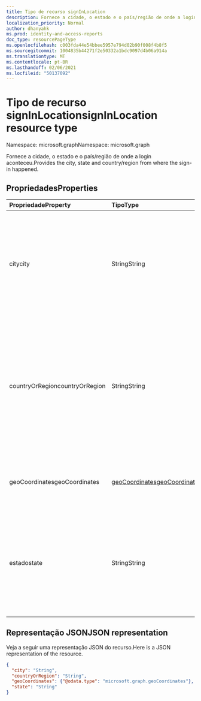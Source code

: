 ```yaml
---
title: Tipo de recurso signInLocation
description: Fornece a cidade, o estado e o país/região de onde a login aconteceu.
localization_priority: Normal
author: dhanyahk
ms.prod: identity-and-access-reports
doc_type: resourcePageType
ms.openlocfilehash: c003fda44e54bbee5957e794d02b90f008f4b8f5
ms.sourcegitcommit: 1004835b44271f2e50332a1bdc9097d4b06a914a
ms.translationtype: MT
ms.contentlocale: pt-BR
ms.lasthandoff: 02/06/2021
ms.locfileid: "50137092"
---
```

# <a name="signinlocation-resource-type"></a><span data-ttu-id="4a5c9-103">Tipo de recurso signInLocation</span><span class="sxs-lookup"><span data-stu-id="4a5c9-103">signInLocation resource type</span></span>

<span data-ttu-id="4a5c9-104">Namespace: microsoft.graph</span><span class="sxs-lookup"><span data-stu-id="4a5c9-104">Namespace: microsoft.graph</span></span>

<span data-ttu-id="4a5c9-105">Fornece a cidade, o estado e o país/região de onde a login aconteceu.</span><span class="sxs-lookup"><span data-stu-id="4a5c9-105">Provides the city, state and country/region from where the sign-in happened.</span></span>

## <a name="properties"></a><span data-ttu-id="4a5c9-106">Propriedades</span><span class="sxs-lookup"><span data-stu-id="4a5c9-106">Properties</span></span>

| <span data-ttu-id="4a5c9-107">Propriedade</span><span class="sxs-lookup"><span data-stu-id="4a5c9-107">Property</span></span>     | <span data-ttu-id="4a5c9-108">Tipo</span><span class="sxs-lookup"><span data-stu-id="4a5c9-108">Type</span></span>   |<span data-ttu-id="4a5c9-109">Descrição</span><span class="sxs-lookup"><span data-stu-id="4a5c9-109">Description</span></span>|
|:---------------|:--------|:----------|
|<span data-ttu-id="4a5c9-110">city</span><span class="sxs-lookup"><span data-stu-id="4a5c9-110">city</span></span>|<span data-ttu-id="4a5c9-111">String</span><span class="sxs-lookup"><span data-stu-id="4a5c9-111">String</span></span>|<span data-ttu-id="4a5c9-112">Fornece a cidade de origem do login.</span><span class="sxs-lookup"><span data-stu-id="4a5c9-112">Provides the city where the sign-in originated.</span></span> <span data-ttu-id="4a5c9-113">Isso é calculado usando informações de latitude/longitude da atividade de login.</span><span class="sxs-lookup"><span data-stu-id="4a5c9-113">This is calculated using latitude/longitude information from the sign-in activity.</span></span>|
|<span data-ttu-id="4a5c9-114">countryOrRegion</span><span class="sxs-lookup"><span data-stu-id="4a5c9-114">countryOrRegion</span></span>|<span data-ttu-id="4a5c9-115">String</span><span class="sxs-lookup"><span data-stu-id="4a5c9-115">String</span></span>|<span data-ttu-id="4a5c9-116">Fornece as informações de código do país (código de 2 letras) de origem do login.</span><span class="sxs-lookup"><span data-stu-id="4a5c9-116">Provides the country code info (2 letter code) where the sign-in originated.</span></span>  <span data-ttu-id="4a5c9-117">Isso é calculado usando informações de latitude/longitude da atividade de login.</span><span class="sxs-lookup"><span data-stu-id="4a5c9-117">This is calculated using latitude/longitude information from the sign-in activity.</span></span>|
|<span data-ttu-id="4a5c9-118">geoCoordinates</span><span class="sxs-lookup"><span data-stu-id="4a5c9-118">geoCoordinates</span></span>|[<span data-ttu-id="4a5c9-119">geoCoordinates</span><span class="sxs-lookup"><span data-stu-id="4a5c9-119">geoCoordinates</span></span>](geocoordinates.md)|<span data-ttu-id="4a5c9-120">Fornece a latitude, longitude e altitude de onde a login se originou.</span><span class="sxs-lookup"><span data-stu-id="4a5c9-120">Provides the latitude, longitude and altitude where the sign-in originated.</span></span>|
|<span data-ttu-id="4a5c9-121">estado</span><span class="sxs-lookup"><span data-stu-id="4a5c9-121">state</span></span>|<span data-ttu-id="4a5c9-122">String</span><span class="sxs-lookup"><span data-stu-id="4a5c9-122">String</span></span>|<span data-ttu-id="4a5c9-123">Fornece o estado de origem do login.</span><span class="sxs-lookup"><span data-stu-id="4a5c9-123">Provides the State where the sign-in originated.</span></span> <span data-ttu-id="4a5c9-124">Isso é calculado usando informações de latitude/longitude da atividade de login.</span><span class="sxs-lookup"><span data-stu-id="4a5c9-124">This is calculated using latitude/longitude information from the sign-in activity.</span></span>|

## <a name="json-representation"></a><span data-ttu-id="4a5c9-125">Representação JSON</span><span class="sxs-lookup"><span data-stu-id="4a5c9-125">JSON representation</span></span>

<span data-ttu-id="4a5c9-126">Veja a seguir uma representação JSON do recurso.</span><span class="sxs-lookup"><span data-stu-id="4a5c9-126">Here is a JSON representation of the resource.</span></span>

<!-- {
  "blockType": "resource",
  "optionalProperties": [

  ],
  "@odata.type": "microsoft.graph.signInLocation"
}-->

```json
{
  "city": "String",
  "countryOrRegion": "String",
  "geoCoordinates": {"@odata.type": "microsoft.graph.geoCoordinates"},
  "state": "String"
}

```

<!-- uuid: 8fcb5dbc-d5aa-4681-8e31-b001d5168d79
2015-10-25 14:57:30 UTC -->
<!-- {
  "type": "#page.annotation",
  "description": "signInLocation resource",
  "keywords": "",
  "section": "documentation",
  "tocPath": ""
}-->

